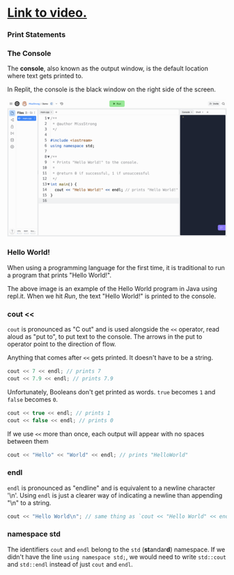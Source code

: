 # [Link to video.](https://www.youtube.com/watch?v=MqtUpWpUhJs&list=PLVD25niNi0BkgQHyEFkuuBp_IQ4q67jIC)

### Print Statements

### The Console

The **console**, also known as the output window, is the default location where text gets printed to.

In Replit, the console is the black window on the right side of the screen.

![](../../Images/Hello_World_C++_Full.png)

### Hello World!

When using a programming language for the first time, it is traditional to run a program that prints "Hello World!".

The above image is an example of the Hello World program in Java using repl.it. When we hit *Run*, the text "Hello World!" is printed to the console. 

### cout <<

`cout` is pronounced as "C out" and is used alongside the `<<` operator, read aloud as "put to", to put text to the console. The arrows in the put to operator point to the direction of flow. 

Anything that comes after `<<` gets printed. It doesn't have to be a string.

```cpp
cout << 7 << endl; // prints 7
cout << 7.9 << endl; // prints 7.9
```

Unfortunately, Booleans don't get printed as words. `true` becomes `1` and `false` becomes `0`.

```cpp
cout << true << endl; // prints 1
cout << false << endl; // prints 0
```

If we use `<<` more than once, each output will appear with no spaces between them

```cpp
cout << "Hello" << "World" << endl; // prints "HelloWorld"
```

### endl

`endl` is pronounced as "endline" and is equivalent to a newline character '\n'. Using `endl` is just a clearer way of indicating a newline than appending "\n" to a string.

```cpp
cout << "Hello World\n"; // same thing as `cout << "Hello World" << endl;`
```

### namespace std

The identifiers `cout` and `endl` belong to the `std` (**st**andar**d**) namespace. If we didn't have the line `using namespace std;`, we would need to write `std::cout` and `std::endl` instead of just `cout` and `endl`.
